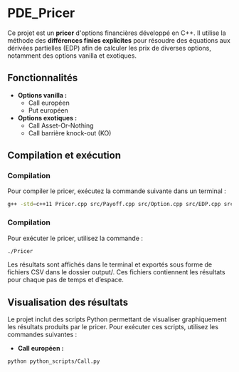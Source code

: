 # PDE_Pricer

Ce projet est un **pricer** d'options financières développé en C++. Il utilise la méthode des **différences finies explicites** pour résoudre des équations aux dérivées partielles (EDP) afin de calculer les prix de diverses options, notamment des options vanilla et exotiques.

## Fonctionnalités
- **Options vanilla :**
  - Call européen
  - Put européen
- **Options exotiques :**
  - Call Asset-Or-Nothing
  - Call barrière knock-out (KO)

## Compilation et exécution
### Compilation
Pour compiler le pricer, exécutez la commande suivante dans un terminal :
```bash
g++ -std=c++11 Pricer.cpp src/Payoff.cpp src/Option.cpp src/EDP.cpp src/MDF.cpp -o Pricer
```
### Compilation
Pour exécuter le pricer, utilisez la commande :
```bash
./Pricer
```
Les résultats sont affichés dans le terminal et exportés sous forme de fichiers CSV dans le dossier output/. Ces fichiers contiennent les résultats pour chaque pas de temps et d’espace.

## Visualisation des résultats
Le projet inclut des scripts Python permettant de visualiser graphiquement les résultats produits par le pricer. Pour exécuter ces scripts, utilisez les commandes suivantes :
- **Call européen :**
```bash
python python_scripts/Call.py
```
